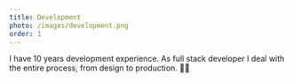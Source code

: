 ```yaml
---
title: Development
photo: /images/development.png
order: 1
---
```

I have 10 years development experience. As full stack developer I deal with the entire process, from design to production. 👨‍💻